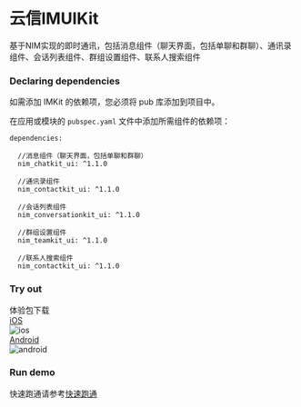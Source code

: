 # 云信IMUIKit

基于NIM实现的即时通讯，包括消息组件（聊天界面，包括单聊和群聊）、通讯录组件、会话列表组件、群组设置组件、联系人搜索组件

### Declaring dependencies
如需添加 IMKit 的依赖项，您必须将 pub 库添加到项目中。

在应用或模块的 `pubspec.yaml` 文件中添加所需组件的依赖项：

```
dependencies:

  //消息组件（聊天界面，包括单聊和群聊）
  nim_chatkit_ui: ^1.1.0
  
  //通讯录组件
  nim_contactkit_ui: ^1.1.0
  
  //会话列表组件
  nim_conversationkit_ui: ^1.1.0
  
  //群组设置组件
  nim_teamkit_ui: ^1.1.0
  
  //联系人搜索组件
  nim_contactkit_ui: ^1.1.0
```
### Try out
体验包下载   
[iOS](https://demo-app.yunxin.163.com/iim-flutter)   
![ios](ios.png)   
[Android](https://demo-app.yunxin.163.com/aim-flutter)     
![android](android.png)
### Run demo
快速跑通请参考[快速跑通](https://doc.yunxin.163.com/messaging/docs/Dg3NDI5MzE?platform=flutter)
